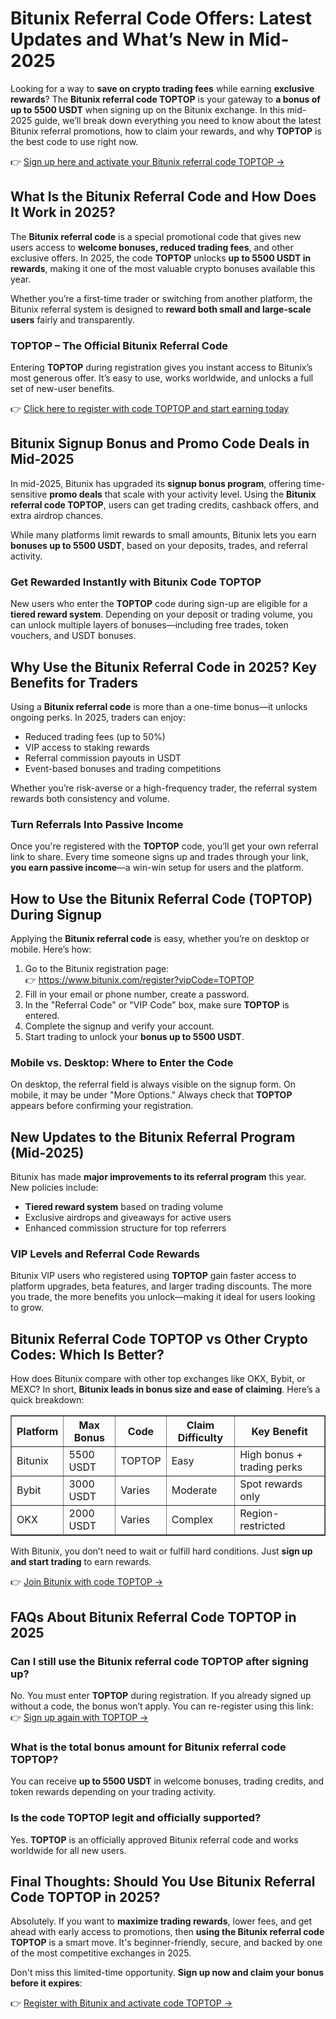 <h1>Bitunix Referral Code Offers: Latest Updates and What’s New in Mid-2025</h1>
<p>Looking for a way to <strong>save on crypto trading fees</strong> while earning <strong>exclusive rewards</strong>? The <strong>Bitunix referral code TOPTOP</strong> is your gateway to <strong>a bonus of up to 5500 USDT</strong> when signing up on the Bitunix exchange. In this mid-2025 guide, we’ll break down everything you need to know about the latest Bitunix referral promotions, how to claim your rewards, and why <strong>TOPTOP</strong> is the best code to use right now.</p>
<p>👉 <a href="https://www.bitunix.com/register?vipCode=TOPTOP">Sign up here and activate your Bitunix referral code TOPTOP →</a></p>

<h2>What Is the Bitunix Referral Code and How Does It Work in 2025?</h2>
<p>The <strong>Bitunix referral code</strong> is a special promotional code that gives new users access to <strong>welcome bonuses, reduced trading fees</strong>, and other exclusive offers. In 2025, the code <strong>TOPTOP</strong> unlocks <strong>up to 5500 USDT in rewards</strong>, making it one of the most valuable crypto bonuses available this year.</p>
<p>Whether you’re a first-time trader or switching from another platform, the Bitunix referral system is designed to <strong>reward both small and large-scale users</strong> fairly and transparently.</p>

<h3>TOPTOP – The Official Bitunix Referral Code</h3>
<p>Entering <strong>TOPTOP</strong> during registration gives you instant access to Bitunix’s most generous offer. It’s easy to use, works worldwide, and unlocks a full set of new-user benefits.</p>
<p>👉 <a href="https://www.bitunix.com/register?vipCode=TOPTOP">Click here to register with code TOPTOP and start earning today</a></p>

<h2>Bitunix Signup Bonus and Promo Code Deals in Mid-2025</h2>
<p>In mid-2025, Bitunix has upgraded its <strong>signup bonus program</strong>, offering time-sensitive <strong>promo deals</strong> that scale with your activity level. Using the <strong>Bitunix referral code TOPTOP</strong>, users can get trading credits, cashback offers, and extra airdrop chances.</p>
<p>While many platforms limit rewards to small amounts, Bitunix lets you earn <strong>bonuses up to 5500 USDT</strong>, based on your deposits, trades, and referral activity.</p>

<h3>Get Rewarded Instantly with Bitunix Code TOPTOP</h3>
<p>New users who enter the <strong>TOPTOP</strong> code during sign-up are eligible for a <strong>tiered reward system</strong>. Depending on your deposit or trading volume, you can unlock multiple layers of bonuses—including free trades, token vouchers, and USDT bonuses.</p>

<h2>Why Use the Bitunix Referral Code in 2025? Key Benefits for Traders</h2>
<p>Using a <strong>Bitunix referral code</strong> is more than a one-time bonus—it unlocks ongoing perks. In 2025, traders can enjoy:</p>
<ul>
<li>Reduced trading fees (up to 50%)</li>
<li>VIP access to staking rewards</li>
<li>Referral commission payouts in USDT</li>
<li>Event-based bonuses and trading competitions</li>
</ul>
<p>Whether you’re risk-averse or a high-frequency trader, the referral system rewards both consistency and volume.</p>

<h3>Turn Referrals Into Passive Income</h3>
<p>Once you're registered with the <strong>TOPTOP</strong> code, you’ll get your own referral link to share. Every time someone signs up and trades through your link, <strong>you earn passive income</strong>—a win-win setup for users and the platform.</p>

<h2>How to Use the Bitunix Referral Code (TOPTOP) During Signup</h2>
<p>Applying the <strong>Bitunix referral code</strong> is easy, whether you’re on desktop or mobile. Here’s how:</p>
<ol>
<li>Go to the Bitunix registration page:<br>👉 <a href="https://www.bitunix.com/register?vipCode=TOPTOP">https://www.bitunix.com/register?vipCode=TOPTOP</a></li>
<li>Fill in your email or phone number, create a password.</li>
<li>In the "Referral Code" or "VIP Code" box, make sure <strong>TOPTOP</strong> is entered.</li>
<li>Complete the signup and verify your account.</li>
<li>Start trading to unlock your <strong>bonus up to 5500 USDT</strong>.</li>
</ol>

<h3>Mobile vs. Desktop: Where to Enter the Code</h3>
<p>On desktop, the referral field is always visible on the signup form. On mobile, it may be under "More Options." Always check that <strong>TOPTOP</strong> appears before confirming your registration.</p>

<h2>New Updates to the Bitunix Referral Program (Mid-2025)</h2>
<p>Bitunix has made <strong>major improvements to its referral program</strong> this year. New policies include:</p>
<ul>
<li><strong>Tiered reward system</strong> based on trading volume</li>
<li>Exclusive airdrops and giveaways for active users</li>
<li>Enhanced commission structure for top referrers</li>
</ul>

<h3>VIP Levels and Referral Code Rewards</h3>
<p>Bitunix VIP users who registered using <strong>TOPTOP</strong> gain faster access to platform upgrades, beta features, and larger trading discounts. The more you trade, the more benefits you unlock—making it ideal for users looking to grow.</p>

<h2>Bitunix Referral Code TOPTOP vs Other Crypto Codes: Which Is Better?</h2>
<p>How does Bitunix compare with other top exchanges like OKX, Bybit, or MEXC? In short, <strong>Bitunix leads in bonus size and ease of claiming</strong>. Here’s a quick breakdown:</p>

<table border="1" cellpadding="8">
<tr>
<th>Platform</th><th>Max Bonus</th><th>Code</th><th>Claim Difficulty</th><th>Key Benefit</th>
</tr>
<tr>
<td>Bitunix</td><td>5500 USDT</td><td>TOPTOP</td><td>Easy</td><td>High bonus + trading perks</td>
</tr>
<tr>
<td>Bybit</td><td>3000 USDT</td><td>Varies</td><td>Moderate</td><td>Spot rewards only</td>
</tr>
<tr>
<td>OKX</td><td>2000 USDT</td><td>Varies</td><td>Complex</td><td>Region-restricted</td>
</tr>
</table>
<p>With Bitunix, you don’t need to wait or fulfill hard conditions. Just <strong>sign up and start trading</strong> to earn rewards.</p>
<p>👉 <a href="https://www.bitunix.com/register?vipCode=TOPTOP">Join Bitunix with code TOPTOP →</a></p>

<h2>FAQs About Bitunix Referral Code TOPTOP in 2025</h2>

<h3>Can I still use the Bitunix referral code TOPTOP after signing up?</h3>
<p>No. You must enter <strong>TOPTOP</strong> during registration. If you already signed up without a code, the bonus won’t apply. You can re-register using this link:<br>👉 <a href="https://www.bitunix.com/register?vipCode=TOPTOP">Sign up again with TOPTOP →</a></p>

<h3>What is the total bonus amount for Bitunix referral code TOPTOP?</h3>
<p>You can receive <strong>up to 5500 USDT</strong> in welcome bonuses, trading credits, and token rewards depending on your trading activity.</p>

<h3>Is the code TOPTOP legit and officially supported?</h3>
<p>Yes. <strong>TOPTOP</strong> is an officially approved Bitunix referral code and works worldwide for all new users.</p>

<h2>Final Thoughts: Should You Use Bitunix Referral Code TOPTOP in 2025?</h2>
<p>Absolutely. If you want to <strong>maximize trading rewards</strong>, lower fees, and get ahead with early access to promotions, then <strong>using the Bitunix referral code TOPTOP</strong> is a smart move. It's beginner-friendly, secure, and backed by one of the most competitive exchanges in 2025.</p>
<p>Don't miss this limited-time opportunity. <strong>Sign up now and claim your bonus before it expires</strong>:</p>
<p>👉 <a href="https://www.bitunix.com/register?vipCode=TOPTOP">Register with Bitunix and activate code TOPTOP →</a></p>
